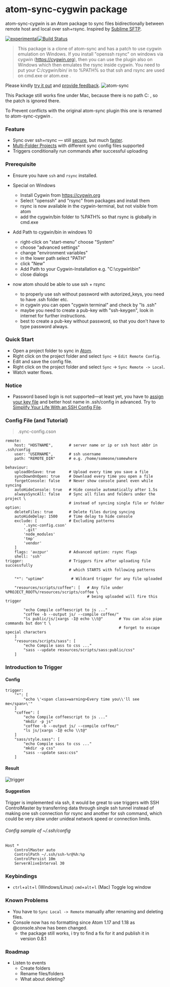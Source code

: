 # atom-sync-cygwin package

atom-sync-cygwin is an Atom package to sync files bidirectionally between remote host and local over ssh+rsync.
Inspired by [Sublime SFTP](http://wbond.net/sublime_packages/sftp).

[![experimental](http://badges.github.io/stability-badges/dist/experimental.svg)](http://github.com/badges/stability-badges)[![Build Status](https://travis-ci.org/dingjie/atom-sync.svg?branch=master)](https://travis-ci.org/dingjie/atom-sync)


> This package is a clone of atom-sync and has a patch to use cygwin emulation on Windows.
If you install "openssh rsync" on windows via cygwin (https://cygwin.org),
then you can use the plugin also on Windows which then emulates the rsync inside cygwin.
You need to put your C:/cygwin/bin/ in to %PATH% so that ssh and rsync are used on cmd.exe or atom.exe .

Please kindly [try it out](http://atom.io/packages/atom-sync)
and [provide feedback](https://github.com/dingjie/atom-sync/issues/new).
![atom-sync](https://cloud.githubusercontent.com/assets/586262/8085519/2b63a7c4-0fc3-11e5-930a-685b09fe7af3.gif)

This Package still works fine under Mac, because there is no path C: , so the patch is ignored there.

To Prevent conflicts with the original atom-sync plugin this one is renamed to atom-sync-cygwin .

### Feature ###
* Sync over ssh+rsync — still [secure](http://www.sakana.fr/blog/2008/05/07/securing-automated-rsync-over-ssh/),
but much [faster](http://stackoverflow.com/questions/20244585/what-is-the-difference-between-scp-and-rsync).
* [Multi-Folder Projects](http://blog.atom.io/2015/04/15/multi-folder-projects.html) with different sync config files supported
* Triggers conditionally run commands after successful uploading

### Prerequisite ###
* Ensure you have `ssh` and `rsync` installed.

* Special on Windows
  * Install Cygwin from https://cygwin.org
  * Select "openssh" and "rsync" from packages and install them
  * rsync is now available in the cygwin-terminal, but not visible from atom
  * add the cygwin/bin folder to %PATH% so that rsync is globally in cmd.exe

* Add Path to cygwin/bin in windows 10
  * right-click on "start-menu" choose "System"
  * choose "advanced settings"
  * change "environment variables"
  * in the lower path select "PATH"
  * click "New"
  * Add Path to your Cygwin-Installation e.g. "C:\cygwin\bin"
  * close dialogs

* now atom should be able to use ssh + rsync
  * to properly use ssh without password with autorized_keys, you need to have .ssh folder etc.
  * in cygwin you can open "cygwin terminal" and check by "ls .ssh"
  * maybe you need to create a pub-key with "ssh-keygen", look in internet for further instructions.
  * best to create a pub-key without password, so that you don't have to type password always.


### Quick Start ###
* Open a project folder to sync in [Atom](http://atom.io).
* Right click on the project folder and select `Sync` -> `Edit Remote Config`.
* Edit and save the config file.
* Right click on the project folder and select `Sync` -> `Sync Remote -> Local`.
* Watch water flows.

### Notice ###
* Password based login is not supported—at least yet, you have to [assign your key file](https://www.linode.com/docs/security/use-public-key-authentication-with-ssh) and better host name in .ssh/config in advanced. Try to [Simplify Your Life With an SSH Config File](http://nerderati.com/2011/03/17/simplify-your-life-with-an-ssh-config-file/).

### Config File (and Tutorial) ###
> .sync-config.cson

```
remote:
    host: "HOSTNAME",       # server name or ip or ssh host abbr in .ssh/config
    user: "USERNAME",       # ssh username
    path: "REMOTE_DIR"      # e.g. /home/someone/somewhere

behaviour:
    uploadOnSave: true      # Upload every time you save a file
    syncDownOnOpen: true    # Download every time you open a file
    forgetConsole: false    # Never show console panel even while syncing
    autoHideConsole: true   # Hide console automatically after 1.5s
    alwaysSyncAll: false    # Sync all files and folders under the project \
                            # instead of syncing single file or folder
option:
    deleteFiles: true       # Delete files during syncing
    autoHideDelay: 1500     # Time delay to hide console
    exclude: [              # Excluding patterns
        '.sync-config.cson'
        '.git'
        'node_modules'
        'tmp'
        'vendor'
    ]
    flags: 'avzpur'         # Advanced option: rsync flags
    shell: 'ssh'
trigger:                    # Triggers fire after uploading file successfully
                            # which STARTS with following patterns

    "*": "uptime"            # Wildcard trigger for any file uploaded

    "resources/scripts/coffee": [   # Any file under %PROJECT_ROOT%/resources/scripts/coffee \
                                    # being uploaded will fire this trigger

        "echo Compile coffeescript to js ..."
        "coffee -b --output js/ --compile coffee/"
        "ls public/js/|xargs -I@ echo \\t@"       # You can also pipe commands but don't \
                                                  # forget to escape special characters
    ]
    "resources/scripts/sass": [
        "echo Compile sass to css ..."
        "sass --update resources/scripts/sass:public/css"
    ]
```

### Introduction to Trigger ###
#### Config ####
```
trigger:
    "*": [
        "echo \'<span class=warning>Every time you\\'ll see me</span>\'"
    ]
    "coffee": [
        "echo Compile coffeescript to js ..."
        "mkdir -p js"
        "coffee -b --output js/ --compile coffee/"
        "ls js/|xargs -I@ echo \\t@"
    ]
    "sass/style.sass": [
        "echo Compile sass to css ..."
        "mkdir -p css"
        "sass --update sass:css"
    ]
```
#### Result ####
![trigger](https://cloud.githubusercontent.com/assets/586262/14584004/a2cf2872-0466-11e6-9908-5f035a8b4e46.gif)

#### Suggestion ####
Trigger is implemented via ssh, it would be great to use triggers with SSH ControlMaster by transferring data through single ssh tunnel instead of making one ssh connection for rsync and another for ssh command, which could be very slow under unideal network speed or connection limits.

###### Config sample of ~/.ssh/config ######

```
Host *
    ControlMaster auto
    ControlPath ~/.ssh/ssh-%r@%h:%p
    ControlPersist 10m
    ServerAliveInterval 30
```


### Keybindings ###
* `ctrl`+`alt`+`l` (Windows/Linux) `cmd`+`alt`+`l` (Mac) Toggle log window

### Known Problems ###
* You have to `Sync Local -> Remote` manually after renaming and deleting files.
* Console now has no formatting since Atom 1.17 and 1.18 as @console.show has been changed.
  * the package still works, i try to find a fix for it and publish it in version 0.8.1
  
### Roadmap ###
* Listen to events
  * Create folders
  * Rename files/folders
  * What about deleting?
